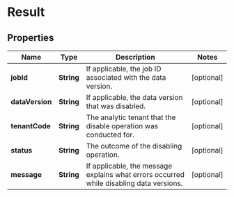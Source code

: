

# Result


## Properties

| Name | Type | Description | Notes |
|------------ | ------------- | ------------- | -------------|
|**jobId** | **String** | If applicable, the job ID associated with the data version. |  [optional] |
|**dataVersion** | **String** | If applicable, the data version that was disabled. |  [optional] |
|**tenantCode** | **String** | The analytic tenant that the disable operation was conducted for. |  [optional] |
|**status** | **String** | The outcome of the disabling operation. |  [optional] |
|**message** | **String** | If applicable, the message explains what errors occurred while disabling data versions. |  [optional] |



